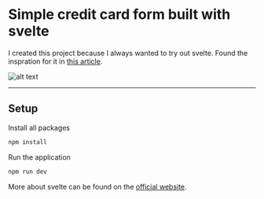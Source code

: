 
# Simple credit card form built with svelte

I created this project because I always wanted to try out svelte. Found the inspration for it in [this article](https://medium.com/better-programming/here-are-6-frontend-challenges-to-code-9952190c97cc).

![alt text](https://github.com/adam-p/markdown-here/raw/master/preview.png "Credit card form with svelte preview")

---

## Setup

Install all packages
```bash
npm install
```

Run the application
```bash
npm run dev
```

More about svelte can be found on the [official website](https://svelte.dev).
